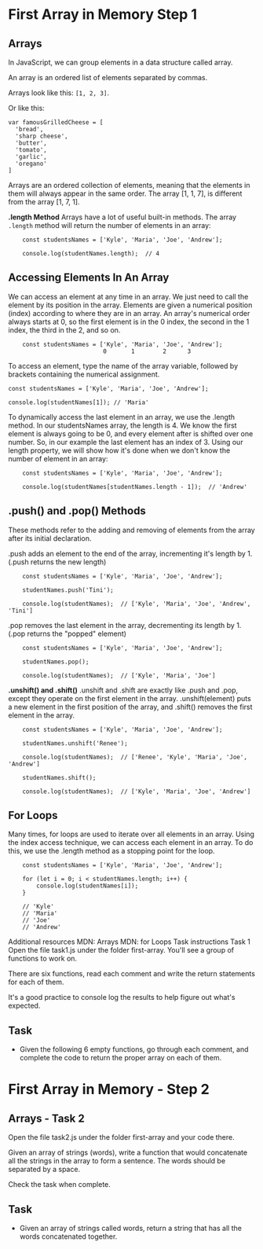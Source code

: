 # First Array in Memory Step 1

## Arrays
In JavaScript, we can group elements in a data structure called array.

An array is an ordered list of elements separated by commas.

Arrays look like this: `[1, 2, 3]`.

Or like this:
```
var famousGrilledCheese = [
  'bread',
  'sharp cheese',
  'butter',
  'tomato',
  'garlic',
  'oregano'
]
```
Arrays are an ordered collection of elements, meaning that the elements in them will always appear in the same order. The array [1, 1, 7], is different from the array [1, 7, 1].

**.length Method**
Arrays have a lot of useful built-in methods. The array `.length` method will return the number of elements in an array:
```
    const studentsNames = ['Kyle', 'Maria', 'Joe', 'Andrew'];
 
    console.log(studentNames.length);  // 4
```
## Accessing Elements In An Array
We can access an element at any time in an array. We just need to call the element by its position in the array. Elements are given a numerical position (index) according to where they are in an array. An array's numerical order always starts at 0, so the first element is in the 0 index, the second in the 1 index, the third in the 2, and so on.
```
    const studentsNames = ['Kyle', 'Maria', 'Joe', 'Andrew'];
                           0       1        2      3
```
To access an element, type the name of the array variable, followed by brackets containing the numerical assignment.

```
const studentsNames = ['Kyle', 'Maria', 'Joe', 'Andrew'];
 
console.log(studentNames[1]); // 'Maria'
```
To dynamically access the last element in an array, we use the .length method. In our studentsNames array, the length is 4. We know the first element is always going to be 0, and every element after is shifted over one number. So, in our example the last element has an index of 3. Using our length property, we will show how it's done when we don't know the number of element in an array:
```
    const studentsNames = ['Kyle', 'Maria', 'Joe', 'Andrew'];
 
    console.log(studentNames[studentNames.length - 1]);  // 'Andrew'
```
## .push() and .pop() Methods
These methods refer to the adding and removing of elements from the array after its initial declaration.

.push adds an element to the end of the array, incrementing it's length by 1. (.push returns the new length)
```
    const studentsNames = ['Kyle', 'Maria', 'Joe', 'Andrew'];
 
    studentNames.push('Tini');
 
    console.log(studentNames);  // ['Kyle', 'Maria', 'Joe', 'Andrew', 'Tini']
```
.pop removes the last element in the array, decrementing its length by 1. (.pop returns the "popped" element)
```
    const studentsNames = ['Kyle', 'Maria', 'Joe', 'Andrew'];
 
    studentNames.pop();
 
    console.log(studentNames);  // ['Kyle', 'Maria', 'Joe']
```
**.unshift() and .shift()**
.unshift and .shift are exactly like .push and .pop, except they operate on the first element in the array. .unshift(element) puts a new element in the first position of the array, and .shift() removes the first element in the array.
```
    const studentsNames = ['Kyle', 'Maria', 'Joe', 'Andrew'];
 
    studentNames.unshift('Renee');
 
    console.log(studentNames);  // ['Renee', 'Kyle', 'Maria', 'Joe', 'Andrew']
 
    studentNames.shift();
 
    console.log(studentNames);  // ['Kyle', 'Maria', 'Joe', 'Andrew']
```
## For Loops
Many times, for loops are used to iterate over all elements in an array. Using the index access technique, we can access each element in an array. To do this, we use the .length method as a stopping point for the loop.
```
    const studentsNames = ['Kyle', 'Maria', 'Joe', 'Andrew'];
 
    for (let i = 0; i < studentNames.length; i++) {
        console.log(studentNames[i]);
    }
 
    // 'Kyle'
    // 'Maria'
    // 'Joe'
    // 'Andrew'
```
Additional resources
MDN: Arrays
MDN: for Loops
Task instructions
Task 1
Open the file task1.js under the folder first-array. You'll see a group of functions to work on.

There are six functions, read each comment and write the return statements for each of them.

It's a good practice to console log the results to help figure out what's expected.

## Task

- Given the following 6 empty functions, go through each comment, and complete the code to return the proper array on each of them.

# First Array in Memory - Step 2

## Arrays - Task 2
Open the file task2.js under the folder first-array and your code there.

Given an array of strings (words), write a function that would concatenate all the strings in the array to form a sentence. The words should be separated by a space.

Check the task when complete.

## Task

- Given an array of strings called words, return a string that has all the words concatenated together.